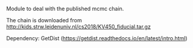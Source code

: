 Module to deal with the published mcmc chain.

The chain is downloaded from http://kids.strw.leidenuniv.nl/cs2018/KV450_fiducial.tar.gz

Dependency: GetDist (https://getdist.readthedocs.io/en/latest/intro.html)